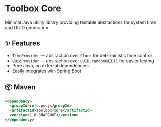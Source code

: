 # Toolbox Core

Minimal Java utility library providing testable abstractions for system time and UUID generation.

## ✨ Features

- `TimeProvider` — abstraction over `Clock` for deterministic time control
- `UuidProvider` — abstraction over `UUID.randomUUID()` for easier testing
- Pure Java, no external dependencies
- Easily integrates with Spring Boot

## 📦 Maven

```xml
<dependency>
  <groupId>info.psuj</groupId>
  <artifactId>toolbox-core</artifactId>
  <version>1.0-SNAPSHOT</version>
</dependency>
